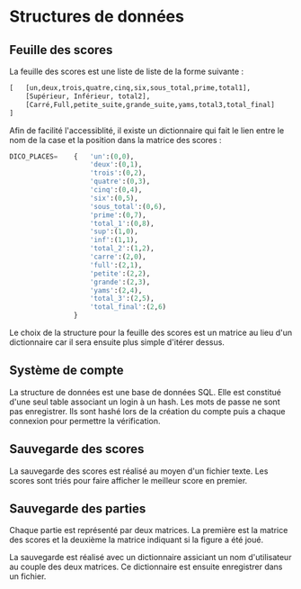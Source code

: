 # Structures de données

## Feuille des scores
La feuille des scores est une liste de liste de la forme suivante :

```python
[   [un,deux,trois,quatre,cinq,six,sous_total,prime,total1],
    [Supérieur, Inférieur, total2],
    [Carré,Full,petite_suite,grande_suite,yams,total3,total_final]    
]
```

Afin de facilité l'accessiblité, il existe un dictionnaire qui fait le lien entre le nom de la case et la position dans la matrice des scores :

```python
DICO_PLACES=    {   'un':(0,0),
                    'deux':(0,1),
                    'trois':(0,2),
                    'quatre':(0,3),
                    'cinq':(0,4),
                    'six':(0,5),
                    'sous_total':(0,6),
                    'prime':(0,7),
                    'total_1':(0,8),
                    'sup':(1,0),
                    'inf':(1,1),
                    'total_2':(1,2),
                    'carre':(2,0),
                    'full':(2,1),
                    'petite':(2,2),
                    'grande':(2,3),
                    'yams':(2,4),
                    'total_3':(2,5),
                    'total_final':(2,6)  
                }
```

Le choix de la structure pour la feuille des scores est un matrice au lieu d'un dictionnaire car il sera ensuite plus simple d'itérer dessus.

## Système de compte

La structure de données est une base de données SQL. Elle est constitué d'une seul table associant un login à un hash.
Les mots de passe ne sont pas enregistrer. Ils sont hashé lors de la création du compte puis a chaque connexion pour permettre la vérification.

## Sauvegarde des scores

La sauvegarde des scores est réalisé au moyen d'un fichier texte. Les scores sont triés pour faire afficher le meilleur score en premier.

## Sauvegarde des parties

Chaque partie est représenté par deux matrices. La première est la matrice des scores et la deuxième la matrice indiquant si la figure a été joué.

La sauvegarde est réalisé avec un dictionnaire assiciant un nom d'utilisateur au couple des deux matrices. Ce dictionnaire est ensuite enregistrer dans un fichier.

